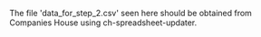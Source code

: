 The file 'data_for_step_2.csv' seen here should be obtained from Companies House using ch-spreadsheet-updater.